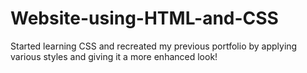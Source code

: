 # Website-using-HTML-and-CSS

Started learning CSS and recreated my previous portfolio by applying various styles and giving it a more enhanced look!
